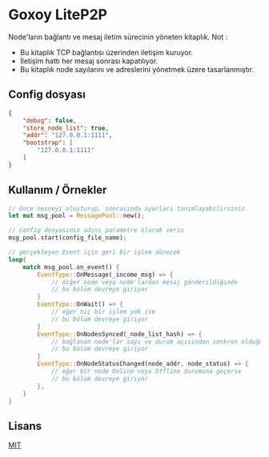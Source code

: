 # Goxoy LiteP2P
Node'ların bağlantı ve mesaj iletim sürecinin yöneten kitaplık.
Not : 
* Bu kitaplık TCP bağlantısı üzerinden iletişim kuruyor.
* İletişim hattı her mesaj sonrası kapatılıyor.
* Bu kitaplık node sayılarını ve adreslerini yönetmek üzere tasarlanmıştır.

## Config dosyası
```json
{
    "debug": false,
    "store_node_list": true,
    "addr": "127.0.0.1:1111",
    "bootstrap": [
        "127.0.0.1:1111"
    ]
}
```

## Kullanım / Örnekler

```rust
// önce nesneyi oluşturup, sonrasında ayarları tanımlayabilirsiniz.
let mut msg_pool = MessagePool::new();

// config dosyasının adını parametre olarak verin
msg_pool.start(config_file_name);

// gerçekleşen Event için geri bir işlem dönecek
loop{
    match msg_pool.on_event() {
        EventType::OnMessage(_income_msg) => {
            // diğer node veya node'lardan mesaj gönderildiğinde
            // bu bölüm devreye giriyor
        }
        EventType::OnWait() => {
            // eğer hiç bir işlem yok ise
            // bu bölüm devreye giriyor
        }
        EventType::OnNodesSynced(_node_list_hash) => {
            // bağlanan node'lar sayı ve durum açısından senkron olduğunda
            // bu bölüm devreye giriyor
        }
        EventType::OnNodeStatusChanged(node_addr, node_status) => {
            // eğer bir node Online veya Offline durumuna geçerse
            // bu bölüm devreye giriyor
        },
    }
}
```

  
## Lisans

[MIT](https://choosealicense.com/licenses/mit/)